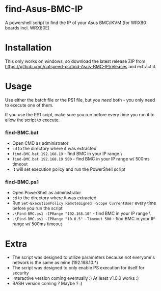# find-Asus-BMC-IP
A powershell script to find the IP of your Asus BMC/iKVM (for WRX80 boards incl. WRX80E)

# Installation
This only works on windows, so download the latest release ZIP from https://github.com/catspeed-cc/find-Asus-BMC-IP/releases and extract it.

# Usage
Use either the batch file or the PS1 file, but you _need_ both - you only need to execute one of them.

If you use the PS1 scipt, make sure you run  before every time you run it to allow the script to execute.

### find-BMC.bat
- Open CMD as administrator
- `cd` to the directory where it was extracted
- `find-BMC.bat 192.168.10` - find BMC in your IP range \
- `find-BMC.bat 192.168.10 500` - find BMC in your IP range w/ 500ms timeout
- It will set execution policy and run the PowerShell script

### find-BMC.ps1
- Open PowerShell as administrator
- `cd` to the directory where it was extracted
- Run `Set-ExecutionPolicy RemoteSigned -Scope CurrentUser` every time before you run the script
- `.\Find-BMC.ps1 -IPRange "192.168.10"` - find BMC in your IP range \
- `.\Find-BMC.ps1 -IPRange "10.0.5" -Timeout 500` - find BMC in your IP range w/ 500ms timeout

# Extra
- The script was designed to utilize parameters because not everyone's network is the same as mine (192.168.10.*)
- The script was designed to only enable PS execution for itself for security
- Interactive version coming eventually :) At least v1.0.0 works :)
- BASH version coming ? Maybe ? :)
